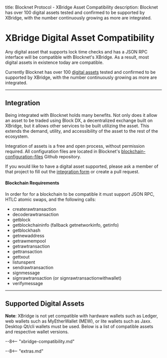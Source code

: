 title: Blocknet Protocol - XBridge Asset Compatibility
description: Blocknet has over 100 digital assets tested and confirmed to be supported by XBridge, with the number continuously growing as more are integrated. 


# XBridge Digital Asset Compatibility

Any digital asset that supports lock time checks and has a JSON RPC interface will be compatible with Blocknet's XBridge. As a result, most digital assets in existence today are compatible. 

Currently Blocknet has over 100 [digital assets](/resources/glossary/#digital-asset) tested and confirmed to be supported by XBridge, with the number continuously growing as more are integrated. 

---

## Integration
Being integrated with Blocknet holds many benefits. Not only does it allow an asset to be traded using Block DX, a decentralized exchange built on XBridge, but it allows other services to be built utilizing the asset. This extends the demand, utility, and accessibility of the asset to the rest of the ecosystem.

Integration of assets is a free and open process, without permission required. All configuration files are located in Blocknet's [blockchain-configuration-files](https://github.com/blocknetdx/blockchain-configuration-files/) Github repository.

If you would like to have a digital asset supported, please ask a member of that project to fill out the [integration form](https://bit.ly/blocknet-compatibility) or create a pull request.

#### Blockchain Requirements
In order for for a blockchain to be compatible it must support JSON RPC, HTLC atomic swaps, and the following calls:

* createrawtransaction
* decoderawtransaction
* getblock
* getblockchaininfo (fallback getnetworkinfo, getinfo)
* getblockhash
* getnewaddress
* getrawmempool
* getrawtransaction
* gettransaction
* gettxout
* listunspent
* sendrawtransaction
* signmessage
* signrawtransaction (or signrawtransactionwithwallet)
* verifymessage

---

## Supported Digital Assets
**Note**: XBridge is not yet compatible with hardware wallets such as Ledger, web wallets such as MyEtherWallet (MEW), or lite wallets such as Jaxx. Desktop Qt/cli wallets must be used. Below is a list of compatible assets and respective wallet versions. 

--8<-- "xbridge-compatibility.md"








<script type="text/javascript">
// read instructions for related links in ../snippets/extras.md
var relatedLinks = [];
</script>

--8<-- "extras.md"





